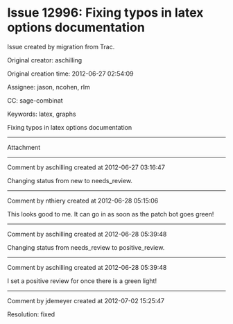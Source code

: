 # Issue 12996: Fixing typos in latex options documentation

Issue created by migration from Trac.

Original creator: aschilling

Original creation time: 2012-06-27 02:54:09

Assignee: jason, ncohen, rlm

CC:  sage-combinat

Keywords: latex, graphs

Fixing typos in latex options documentation


---

Attachment


---

Comment by aschilling created at 2012-06-27 03:16:47

Changing status from new to needs_review.


---

Comment by nthiery created at 2012-06-28 05:15:06

This looks good to me. It can go in as soon as the patch bot goes green!


---

Comment by aschilling created at 2012-06-28 05:39:48

Changing status from needs_review to positive_review.


---

Comment by aschilling created at 2012-06-28 05:39:48

I set a positive review for once there is a green light!


---

Comment by jdemeyer created at 2012-07-02 15:25:47

Resolution: fixed
